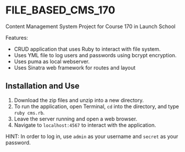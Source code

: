 # FILE_BASED_CMS_170

Content Management System Project for Course 170 in Launch School

Features:
- CRUD application that uses Ruby to interact with file system.
- Uses YML file to log users and passwords using bcrypt encryption.
- Uses puma as local webserver.
- Uses Sinatra web framework for routes and layout

## Installation and Use
1. Download the zip files and unzip into a new directory.
2. To run the application, open Terminal,  ```cd``` into the directory, and type ```ruby cms.rb```.
3. Leave the server running and open a web browser.
4. Navigate to ```localhost:4567``` to interact with the application.

HINT: In order to log in, use ```admin``` as your username and ```secret``` as your password.
